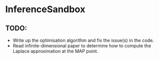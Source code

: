 # InferenceSandbox

## TODO:

 - Write up the optimisation algorithm and fix the issue(s) in the code.
 - Read infinite-dimensional paper to determine how to compute the Laplace approximation at the MAP point.